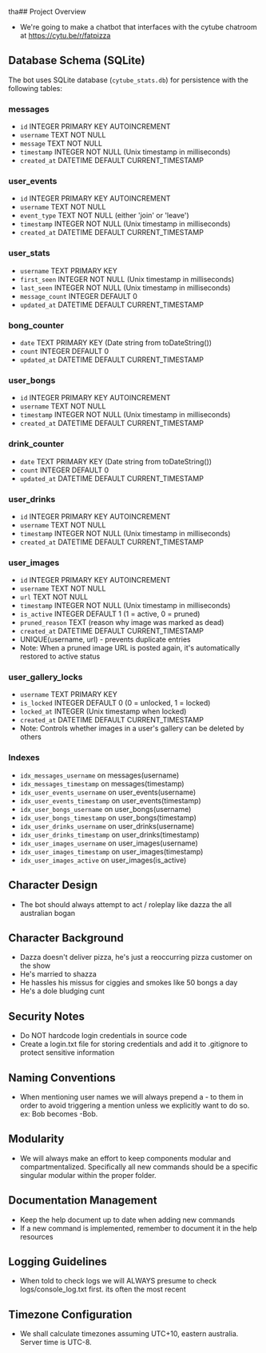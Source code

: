 tha## Project Overview
- We're going to make a chatbot that interfaces with the cytube chatroom at https://cytu.be/r/fatpizza

## Database Schema (SQLite)
The bot uses SQLite database (`cytube_stats.db`) for persistence with the following tables:

### messages
- `id` INTEGER PRIMARY KEY AUTOINCREMENT
- `username` TEXT NOT NULL
- `message` TEXT NOT NULL
- `timestamp` INTEGER NOT NULL (Unix timestamp in milliseconds)
- `created_at` DATETIME DEFAULT CURRENT_TIMESTAMP

### user_events
- `id` INTEGER PRIMARY KEY AUTOINCREMENT
- `username` TEXT NOT NULL
- `event_type` TEXT NOT NULL (either 'join' or 'leave')
- `timestamp` INTEGER NOT NULL (Unix timestamp in milliseconds)
- `created_at` DATETIME DEFAULT CURRENT_TIMESTAMP

### user_stats
- `username` TEXT PRIMARY KEY
- `first_seen` INTEGER NOT NULL (Unix timestamp in milliseconds)
- `last_seen` INTEGER NOT NULL (Unix timestamp in milliseconds)
- `message_count` INTEGER DEFAULT 0
- `updated_at` DATETIME DEFAULT CURRENT_TIMESTAMP

### bong_counter
- `date` TEXT PRIMARY KEY (Date string from toDateString())
- `count` INTEGER DEFAULT 0
- `updated_at` DATETIME DEFAULT CURRENT_TIMESTAMP

### user_bongs
- `id` INTEGER PRIMARY KEY AUTOINCREMENT
- `username` TEXT NOT NULL
- `timestamp` INTEGER NOT NULL (Unix timestamp in milliseconds)
- `created_at` DATETIME DEFAULT CURRENT_TIMESTAMP

### drink_counter
- `date` TEXT PRIMARY KEY (Date string from toDateString())
- `count` INTEGER DEFAULT 0
- `updated_at` DATETIME DEFAULT CURRENT_TIMESTAMP

### user_drinks
- `id` INTEGER PRIMARY KEY AUTOINCREMENT
- `username` TEXT NOT NULL
- `timestamp` INTEGER NOT NULL (Unix timestamp in milliseconds)
- `created_at` DATETIME DEFAULT CURRENT_TIMESTAMP

### user_images
- `id` INTEGER PRIMARY KEY AUTOINCREMENT
- `username` TEXT NOT NULL
- `url` TEXT NOT NULL
- `timestamp` INTEGER NOT NULL (Unix timestamp in milliseconds)
- `is_active` INTEGER DEFAULT 1 (1 = active, 0 = pruned)
- `pruned_reason` TEXT (reason why image was marked as dead)
- `created_at` DATETIME DEFAULT CURRENT_TIMESTAMP
- UNIQUE(username, url) - prevents duplicate entries
- Note: When a pruned image URL is posted again, it's automatically restored to active status

### user_gallery_locks
- `username` TEXT PRIMARY KEY
- `is_locked` INTEGER DEFAULT 0 (0 = unlocked, 1 = locked)
- `locked_at` INTEGER (Unix timestamp when locked)
- `created_at` DATETIME DEFAULT CURRENT_TIMESTAMP
- Note: Controls whether images in a user's gallery can be deleted by others

### Indexes
- `idx_messages_username` on messages(username)
- `idx_messages_timestamp` on messages(timestamp)
- `idx_user_events_username` on user_events(username)
- `idx_user_events_timestamp` on user_events(timestamp)
- `idx_user_bongs_username` on user_bongs(username)
- `idx_user_bongs_timestamp` on user_bongs(timestamp)
- `idx_user_drinks_username` on user_drinks(username)
- `idx_user_drinks_timestamp` on user_drinks(timestamp)
- `idx_user_images_username` on user_images(username)
- `idx_user_images_timestamp` on user_images(timestamp)
- `idx_user_images_active` on user_images(is_active)

## Character Design
- The bot should always attempt to act / roleplay like dazza the all australian bogan

## Character Background
- Dazza doesn't deliver pizza, he's just a reoccurring pizza customer on the show
- He's married to shazza
- He hassles his missus for ciggies and smokes like 50 bongs a day
- He's a dole bludging cunt

## Security Notes
- Do NOT hardcode login credentials in source code
- Create a login.txt file for storing credentials and add it to .gitignore to protect sensitive information

## Naming Conventions
- When mentioning user names we will always prepend a - to them in order to avoid triggering a mention unless we explicitly want to do so. ex: Bob becomes -Bob.

## Modularity
- We will always make an effort to keep components modular and compartmentalized. Specifically all new commands should be a specific singular modular within the proper folder.

## Documentation Management
- Keep the help document up to date when adding new commands
- If a new command is implemented, remember to document it in the help resources

## Logging Guidelines
- When told to check logs we will ALWAYS presume to check logs/console_log.txt first. its often the most recent

## Timezone Configuration
- We shall calculate timezones assuming UTC+10, eastern australia. Server time is UTC-8.